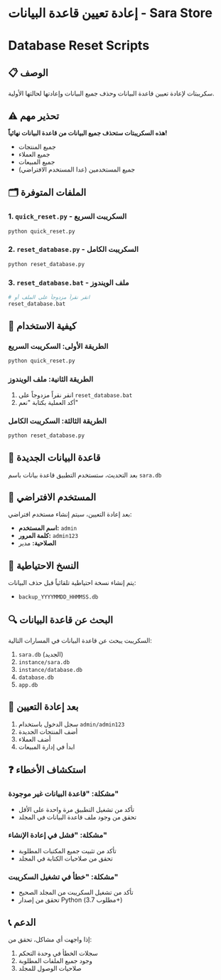 # إعادة تعيين قاعدة البيانات - Sara Store

# Database Reset Scripts

## 📋 الوصف

سكريبتات لإعادة تعيين قاعدة البيانات وحذف جميع البيانات وإعادتها لحالتها الأولية.

## ⚠️ تحذير مهم

**هذه السكريبتات ستحذف جميع البيانات من قاعدة البيانات نهائياً!**

- جميع المنتجات
- جميع العملاء
- جميع المبيعات
- جميع المستخدمين (عدا المستخدم الافتراضي)

## 🗂️ الملفات المتوفرة

### 1. `quick_reset.py` - السكريبت السريع

```bash
python quick_reset.py
```

### 2. `reset_database.py` - السكريبت الكامل

```bash
python reset_database.py
```

### 3. `reset_database.bat` - ملف الويندوز

```bash
# انقر نقراً مزدوجاً على الملف أو
reset_database.bat
```

## 🔧 كيفية الاستخدام

### الطريقة الأولى: السكريبت السريع

```bash
python quick_reset.py
```

### الطريقة الثانية: ملف الويندوز

1. انقر نقراً مزدوجاً على `reset_database.bat`
2. أكد العملية بكتابة "نعم"

### الطريقة الثالثة: السكريبت الكامل

```bash
python reset_database.py
```

## 📁 قاعدة البيانات الجديدة

بعد التحديث، ستستخدم التطبيق قاعدة بيانات باسم `sara.db`

## 👤 المستخدم الافتراضي

بعد إعادة التعيين، سيتم إنشاء مستخدم افتراضي:

- **اسم المستخدم:** `admin`
- **كلمة المرور:** `admin123`
- **الصلاحية:** مدير

## 💾 النسخ الاحتياطية

يتم إنشاء نسخة احتياطية تلقائياً قبل حذف البيانات:

- `backup_YYYYMMDD_HHMMSS.db`

## 🔍 البحث عن قاعدة البيانات

السكريبت يبحث عن قاعدة البيانات في المسارات التالية:

1. `sara.db` (الجديد)
2. `instance/sara.db`
3. `instance/database.db`
4. `database.db`
5. `app.db`

## 🚀 بعد إعادة التعيين

1. سجل الدخول باستخدام `admin/admin123`
2. أضف المنتجات الجديدة
3. أضف العملاء
4. ابدأ في إدارة المبيعات

## ❓ استكشاف الأخطاء

### مشكلة: "قاعدة البيانات غير موجودة"

- تأكد من تشغيل التطبيق مرة واحدة على الأقل
- تحقق من وجود ملف قاعدة البيانات في المجلد

### مشكلة: "فشل في إعادة الإنشاء"

- تأكد من تثبيت جميع المكتبات المطلوبة
- تحقق من صلاحيات الكتابة في المجلد

### مشكلة: "خطأ في تشغيل السكريبت"

- تأكد من تشغيل السكريبت من المجلد الصحيح
- تحقق من إصدار Python (مطلوب 3.7+)

## 📞 الدعم

إذا واجهت أي مشاكل، تحقق من:

1. سجلات الخطأ في وحدة التحكم
2. وجود جميع الملفات المطلوبة
3. صلاحيات الوصول للمجلد
